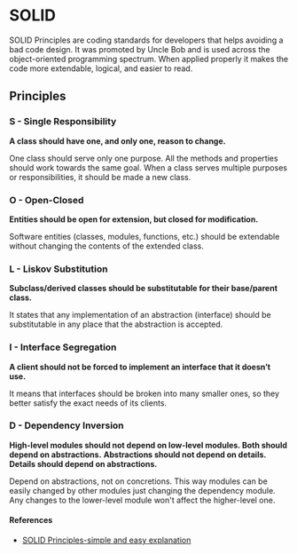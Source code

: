 # SOLID

SOLID Principles are coding standards for developers that helps avoiding a bad code design. It was promoted by Uncle Bob and is used across the object-oriented programming spectrum. When applied properly it makes the code more extendable, logical, and easier to read.


## Principles

### S - Single Responsibility

**A class should have one, and only one, reason to change.**

One class should serve only one purpose. All the methods and properties should work towards the same goal. When a class serves multiple purposes or responsibilities, it should be made a new class.

### O - Open-Closed

**Entities should be open for extension, but closed for modification.**

Software entities (classes, modules, functions, etc.) should be extendable without changing the contents of the extended class.

### L - Liskov Substitution

**Subclass/derived classes should be substitutable for their base/parent class.**

It states that any implementation of an abstraction (interface) should be substitutable in any place that the abstraction is accepted.

### I - Interface Segregation

**A client should not be forced to implement an interface that it doesn’t use.**

It means that interfaces should be broken into many smaller ones, so they better satisfy the exact needs of its clients.

### D - Dependency Inversion

**High-level modules should not depend on low-level modules. Both should depend on abstractions.**
**Abstractions should not depend on details. Details should depend on abstractions.**

Depend on abstractions, not on concretions. This way modules can be easily changed by other modules just changing the dependency module. Any changes to the lower-level module won't affect the higher-level one.


#### References

- [SOLID Principles-simple and easy explanation](https://betterprogramming.pub/solid-principles-simple-and-easy-explanation-f57d86c47a7f)
